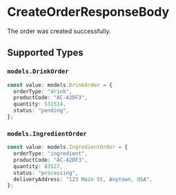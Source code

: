 # CreateOrderResponseBody

The order was created successfully.


## Supported Types

### `models.DrinkOrder`

```typescript
const value: models.DrinkOrder = {
  orderType: "drink",
  productCode: "AC-A2DF3",
  quantity: 531514,
  status: "pending",
};
```

### `models.IngredientOrder`

```typescript
const value: models.IngredientOrder = {
  orderType: "ingredient",
  productCode: "AC-A2DF3",
  quantity: 83527,
  status: "processing",
  deliveryAddress: "123 Main St, Anytown, USA",
};
```

